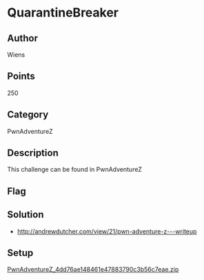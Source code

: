 # QuarantineBreaker

## Author
Wiens
## Points
250
## Category
PwnAdventureZ
## Description
This challenge can be found in PwnAdventureZ
## Flag

## Solution
- <http://andrewdutcher.com/view/21/pwn-adventure-z---writeup>

## Setup
[PwnAdventureZ_4dd76ae148461e47883790c3b56c7eae.zip](./../PwnAdventureZ_4dd76ae148461e47883790c3b56c7eae.zip)